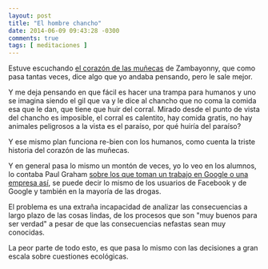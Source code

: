 ```yaml
---
layout: post
title: "El hombre chancho"
date: 2014-06-09 09:43:28 -0300
comments: true
tags: [ meditaciones ]
---
```


Estuve escuchando [el corazón de las muñecas][1] de Zambayonny, que como
pasa
tantas veces, dice algo que yo andaba pensando, pero le sale mejor.

Y me deja pensando en que fácil es hacer una trampa para humanos y uno se
imagina siendo el gil que va y le dice al chancho que no coma la comida esa que
le dan, que tiene que huir del corral. Mirado desde el punto de vista del
chancho es imposible, el corral es calentito, hay comida gratis, no hay
animales peligrosos a la vista es el paraíso, por qué huiría del paraíso?

Y ese mismo plan funciona re-bien con los humanos, como cuenta la triste
historia del corazón de las muñecas.

Y en general pasa lo mismo un montón de veces, yo lo veo en los alumnos,
lo contaba Paul Graham [sobre los que toman un trabajo en Google o una
empresa así][2], se puede decir lo mismo de los usuarios de Facebook y
de Google y también en la mayoría de las drogas.

El problema es una extraña incapacidad de analizar las consecuencias a largo
plazo de las cosas lindas, de los procesos que son "muy buenos para ser verdad"
a pesar de que las consecuencias nefastas sean muy conocidas.

La peor parte de todo esto, es que pasa lo mismo con las decisiones a
gran escala sobre cuestiones ecológicas.

 [1]: https://www.youtube.com/watch?v=C5YGEZJal6U 'Video'
 [2]: http://paulgraham.es/ensayos/no-estabas-destinado-a-tener-un-jefe.html
